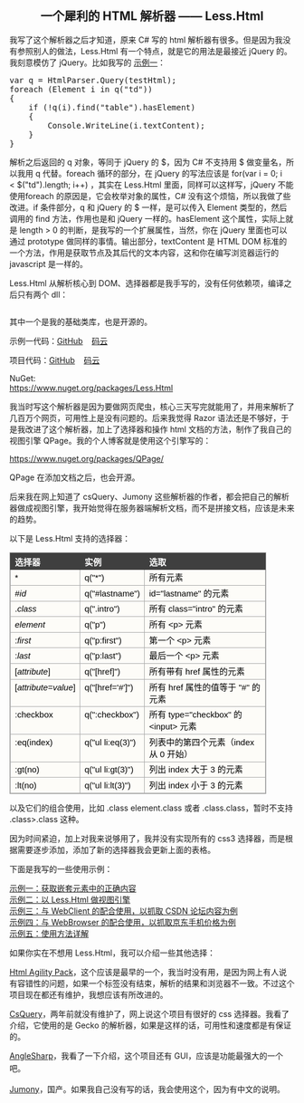 <h2 align="center">
    一个犀利的 HTML 解析器&nbsp;—— Less.Html
</h2>
<p align="left">
    我写了这个解析器之后才知道，原来 C# 写的 html 解析器有很多。但是因为我没有参照别人的做法，Less.Html 有一个特点，就是它的用法是最接近 jQuery 的。我刻意模仿了 jQuery。比如我写的&nbsp;<a href="http://bibaoke.com/post/75" target="_blank">示例一</a>：
</p>
<pre class="brush:csharp">var q = HtmlParser.Query(testHtml);
foreach (Element i in q("td"))
{
    if (!q(i).find("table").hasElement)
    {
        Console.WriteLine(i.textContent);
    }
}
</pre>
<p align="left">
    解析之后返回的 q 对象，等同于 jQuery 的 $，因为 C# 不支持用 $ 做变量名，所以我用 q 代替。foreach 循环的部分，在 jQuery 的写法应该是 for(var i = 0; i &lt;&nbsp;$("td").length; i++) ，其实在 Less.Html 里面，同样可以这样写，jQuery 不能使用foreach 的原因是，它会枚举对象的属性，C# 没有这个烦恼，所以我做了些改进。if 条件部分，q 和 jQuery 的 $ 一样，是可以传入 Element 类型的，然后调用的 find 方法，作用也是和 jQuery 一样的。hasElement 这个属性，实际上就是 length &gt; 0 的判断，是我写的一个扩展属性，当然，你在 jQuery 里面也可以通过 prototype 做同样的事情。输出部分，textContent 是 HTML DOM 标准的一个方法，作用是获取节点及其后代的文本内容，这和你在编写浏览器运行的 javascript 是一样的。
</p>
<p align="left">
    Less.Html 从解析核心到 DOM、选择器都是我手写的，没有任何依赖项，编译之后只有两个 dll：
</p>
<p align="left">
    <img src="http://bibaoke.com/img/o5lKTxHObUiq-4pLMxnD9Q?auth=post" alt="" />
</p>
<p align="left">
    其中一个是我的基础类库，也是开源的。
</p>
<p align="left">
    示例一代码：<a href="https://github.com/bibaoke/Less.Html/blob/master/Test/Test1.cs" target="_blank">GitHub</a>&nbsp; &nbsp;&nbsp;<a href="https://gitee.com/bibaoke/Less.Html/blob/master/Test/Test1.cs" target="_blank">码云</a>
</p>
<p align="left">
    项目代码：<a href="https://github.com/bibaoke/Less.Html" target="_blank">GitHub</a>&nbsp; &nbsp;&nbsp;<a href="https://gitee.com/bibaoke/Less.Html" target="_blank">码云</a>
</p>
<p align="left">
    NuGet:<br />
    <a href="https://www.nuget.org/packages/Less.Html/" target="_blank">https://www.nuget.org/packages/Less.Html</a>
</p>
<p align="left">
    我当时写这个解析器是因为要做网页爬虫，核心三天写完就能用了，并用来解析了几百万个网页，可用性上是没有问题的。后来我觉得 Razor 语法还是不够好，于是我改进了这个解析器，加上了选择器和操作 html 文档的方法，制作了我自己的视图引擎 QPage。我的个人博客就是使用这个引擎写的：
</p>
<p align="left">
    <a href="https://www.nuget.org/packages/QPage/" target="_blank">https://www.nuget.org/packages/QPage/</a>
</p>
<p align="left">
    QPage 在添加文档之后，也会开源。
</p>
<p align="left">
    后来我在网上知道了 csQuery、Jumony 这些解析器的作者，都会把自己的解析器做成视图引擎，我开始觉得在服务器端解析文档，而不是拼接文档，应该是未来的趋势。
</p>
<p align="left">
    以下是 Less.Html 支持的选择器：
</p>
<p align="left">
    <table style="margin:15px 0px 0px;padding:0px;border:1px solid #AAAAAA;border-collapse:collapse;width:90%;color:#000000;font-family:PingFangSC-Regular, Verdana, Arial, 微软雅黑, 宋体;font-size:15px;font-style:normal;font-weight:normal;text-align:left;background-color:#FDFCF8;" cellpadding="5">
        <tbody>
            <tr>
                <th style="border:1px solid #3F3F3F;vertical-align:baseline;background-color:#3F3F3F;text-align:left;color:#FFFFFF;">
                    选择器
                </th>
                <th style="border:1px solid #3F3F3F;vertical-align:baseline;background-color:#3F3F3F;text-align:left;color:#FFFFFF;">
                    实例
                </th>
                <th style="border:1px solid #3F3F3F;vertical-align:baseline;background-color:#3F3F3F;text-align:left;color:#FFFFFF;">
                    选取
                </th>
            </tr>
            <tr>
                <td style="border:1px solid #AAAAAA;vertical-align:text-top;">
                    *
                </td>
                <td style="border:1px solid #AAAAAA;vertical-align:text-top;">
                    q("*")
                </td>
                <td style="border:1px solid #AAAAAA;vertical-align:text-top;">
                    所有元素
                </td>
            </tr>
            <tr>
                <td style="border:1px solid #AAAAAA;vertical-align:text-top;">
                    #<i>id</i>
                </td>
                <td style="border:1px solid #AAAAAA;vertical-align:text-top;">
                    q("#lastname")
                </td>
                <td style="border:1px solid #AAAAAA;vertical-align:text-top;">
                    id="lastname" 的元素
                </td>
            </tr>
            <tr>
                <td style="border:1px solid #AAAAAA;vertical-align:text-top;">
                    .<i>class</i>
                </td>
                <td style="border:1px solid #AAAAAA;vertical-align:text-top;">
                    q(".intro")
                </td>
                <td style="border:1px solid #AAAAAA;vertical-align:text-top;">
                    所有 class="intro" 的元素
                </td>
            </tr>
            <tr>
                <td style="border:1px solid #AAAAAA;vertical-align:text-top;">
                    <i>element</i>
                </td>
                <td style="border:1px solid #AAAAAA;vertical-align:text-top;">
                    q("p")
                </td>
                <td style="border:1px solid #AAAAAA;vertical-align:text-top;">
                    所有 &lt;p&gt; 元素
                </td>
            </tr>
            <tr>
                <td style="border:1px solid #AAAAAA;vertical-align:text-top;">
                    :<i>first</i>
                </td>
                <td style="border:1px solid #AAAAAA;vertical-align:text-top;">
                    q("p:first")
                </td>
                <td style="border:1px solid #AAAAAA;vertical-align:text-top;">
                    第一个 &lt;p&gt; 元素
                </td>
            </tr>
            <tr>
                <td style="border:1px solid #AAAAAA;vertical-align:text-top;">
                    :<i>last</i>
                </td>
                <td style="border:1px solid #AAAAAA;vertical-align:text-top;">
                    q("p:last")
                </td>
                <td style="border:1px solid #AAAAAA;vertical-align:text-top;">
                    最后一个 &lt;p&gt; 元素
                </td>
            </tr>
            <tr>
                <td style="border:1px solid #AAAAAA;vertical-align:text-top;">
                    [<i>attribute</i>]
                </td>
                <td style="border:1px solid #AAAAAA;vertical-align:text-top;">
                    q("[href]")
                </td>
                <td style="border:1px solid #AAAAAA;vertical-align:text-top;">
                    所有带有 href 属性的元素
                </td>
            </tr>
            <tr>
                <td style="border:1px solid #AAAAAA;vertical-align:text-top;">
                    [<i>attribute=value</i>]
                </td>
                <td style="border:1px solid #AAAAAA;vertical-align:text-top;">
                    q("[href='#']")
                </td>
                <td style="border:1px solid #AAAAAA;vertical-align:text-top;">
                    所有 href 属性的值等于 "#" 的元素
                </td>
            </tr>
            <tr>
                <td style="border:1px solid #AAAAAA;vertical-align:text-top;">
                    :checkbox
                </td>
                <td style="border:1px solid #AAAAAA;vertical-align:text-top;">
                    q(":checkbox")
                </td>
                <td style="border:1px solid #AAAAAA;vertical-align:text-top;">
                    所有 type="checkbox" 的 &lt;input&gt; 元素
                </td>
            </tr>
            <tr>
                <td style="border:1px solid #AAAAAA;vertical-align:text-top;">
                    :eq(index)
                </td>
                <td style="border:1px solid #AAAAAA;vertical-align:text-top;">
                    q("ul li:eq(3)")
                </td>
                <td style="border:1px solid #AAAAAA;vertical-align:text-top;">
                    列表中的第四个元素（index 从 0 开始）
                </td>
            </tr>
            <tr>
                <td style="border:1px solid #AAAAAA;vertical-align:text-top;">
                    :gt(no)
                </td>
                <td style="border:1px solid #AAAAAA;vertical-align:text-top;">
                    q("ul li:gt(3)")
                </td>
                <td style="border:1px solid #AAAAAA;vertical-align:text-top;">
                    列出 index 大于 3 的元素
                </td>
            </tr>
            <tr>
                <td style="border:1px solid #AAAAAA;vertical-align:text-top;">
                    :lt(no)
                </td>
                <td style="border:1px solid #AAAAAA;vertical-align:text-top;">
                    q("ul li:lt(3)")
                </td>
                <td style="border:1px solid #AAAAAA;vertical-align:text-top;">
                    列出 index 小于 3 的元素
                </td>
            </tr>
        </tbody>
    </table>
</p>
<p align="left">
    以及它们的组合使用，比如 .class element.class 或者 .class.class，暂时不支持 .class&gt;.class 这种。
</p>
<p align="left">
    因为时间紧迫，加上对我来说够用了，我并没有实现所有的 css3 选择器，而是根据需要逐步添加，添加了新的选择器我会更新上面的表格。
</p>
<p align="left">
    下面是我写的一些使用示例：
</p>
<p align="left">
    <a href="http://bibaoke.com/post/75" target="_blank">示例一：获取嵌套元素中的正确内容</a> <br />
    <a href="http://bibaoke.com/post/76" target="_blank">示例二：以 Less.Html&nbsp;做视图引擎 </a><br />
    <a href="http://bibaoke.com/post/77" target="_blank">示例三：与 WebClient 的配合使用，以抓取 CSDN 论坛内容为例</a><br />
    <a href="http://bibaoke.com/post/78" target="_blank">示例四：与 WebBrowser 的配合使用，以抓取京东手机价格为例</a><br />
    <a href="http://bibaoke.com/post/79" target="_blank">示例五：使用方法详解</a>
</p>
<p align="left">
    如果你实在不想用&nbsp;Less.Html，我可以介绍一些其他选择：
</p>
<p align="left">
    <a href="https://github.com/zzzprojects/html-agility-pack" target="_blank">Html Agility Pack</a>，这个应该是最早的一个，我当时没有用，是因为网上有人说有容错性的问题，如果一个标签没有结束，解析的结果和浏览器不一致。不过这个项目现在都还有维护，我想应该有所改进的。
</p>
<p align="left">
    <a href="https://github.com/jamietre/CsQuery" target="_blank">CsQuery</a>，两年前就没有维护了，网上说这个项目有很好的 css 选择器。我看了介绍，它使用的是&nbsp;Gecko 的解析器，如果是这样的话，可用性和速度都是有保证的。
</p>
<p align="left">
    <a href="https://github.com/AngleSharp/AngleSharp" target="_blank">AngleSharp</a><span style="line-height:1.6;">，我看了一下介绍，这个项目还有 GUI，应该是功能最强大的一个吧。</span>
</p>
<p align="left">
    <a href="https://github.com/Ivony/Jumony" target="_blank">Jumony</a>，国产。如果我自己没有写的话，我会使用这个，因为有中文的说明。
</p>